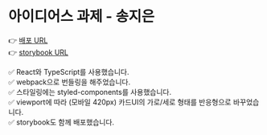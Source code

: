 # 아이디어스 과제 - 송지은
👉 [배포 URL](https://idus-jieun.netlify.app/) <br />
👉 [storybook URL](https://61b699b2ee5f2b003a82d55d-yntibwlnwe.chromatic.com/?path=/story/form--placeholder)

✅ React와 TypeScript를 사용했습니다. <br />
✅ webpack으로 번들링을 해주었습니다. <br />
✅ 스타일링에는 styled-components를 사용했습니다. <br />
✅ viewport에 따라 (모바일 420px) 카드UI의 가로/세로 형태를 반응형으로 바꾸었습니다. <br />
✅ storybook도 함께 배포했습니다. <br />
